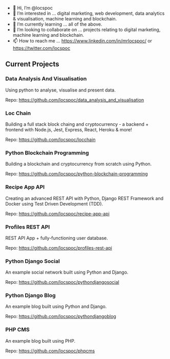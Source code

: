 - 👋 Hi, I’m @locspoc
- 👀 I’m interested in ... digital marketing, web development, data analytics & visualisation, machine learning and blockchain.
- 🌱 I’m currently learning ... all of the above.
- 💞️ I’m looking to collaborate on ... projects relating to digital marketing, machine learning and blockchain.
- 📫 How to reach me ... https://www.linkedin.com/in/mrlocspoc/ or https://twitter.com/locspoc

## Current Projects

### Data Analysis And Visualisation

Using python to analyse, visualise and present data.

Repo: https://github.com/locspoc/data_analysis_and_visualisation

### Loc Chain

Building a full stack block chaing and cryptocurrency - a backend + frontend with Node.js, Jest, Express, React, Heroku & more!

Repo: https://github.com/locspoc/locchain

### Python Blockchain Programming

Building a blockchain and cryptocurrency from scratch using Python.

Repo: https://github.com/locspoc/python-blockchain-programming

### Recipe App API

Creating an advanced REST API with Python, Django REST Framework and Docker using Test Driven Development (TDD).

Repo: https://github.com/locspoc/recipe-app-api

### Profiles REST API

REST API App + fully-functioning user database.

Repo: https://github.com/locspoc/profiles-rest-api

### Python Django Social

An example social network built using Python and Django.

Repo: https://github.com/locspoc/pythondjangosocial

### Python Django Blog

An example blog built using Python and Django.

Repo: https://github.com/locspoc/pythondjangoblog

### PHP CMS

An example blog built using PHP.

Repo: https://github.com/locspoc/phpcms

<!---
locspoc/locspoc is a ✨ special ✨ repository because its `README.md` (this file) appears on your GitHub profile.
You can click the Preview link to take a look at your changes.
--->
